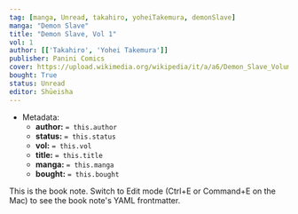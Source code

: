 ```yaml
---
tag: [manga, Unread, takahiro, yoheiTakemura, demonSlave]
manga: "Demon Slave"
title: "Demon Slave, Vol 1"
vol: 1
author: [['Takahiro', 'Yohei Takemura']]
publisher: Panini Comics
cover: https://upload.wikimedia.org/wikipedia/it/a/a6/Demon_Slave_Volume_1.png
bought: True
status: Unread
editor: Shūeisha
---
```


- Metadata:
    - **author:** `= this.author`
    - **status:** `= this.status`
    - **vol:** `= this.vol`
    - **title:** `= this.title`
    - **manga:** `= this.manga`
    - **bought:** `= this.bought`

This is the book note. Switch to Edit mode (Ctrl+E or Command+E on the Mac) to see the book note's YAML frontmatter.